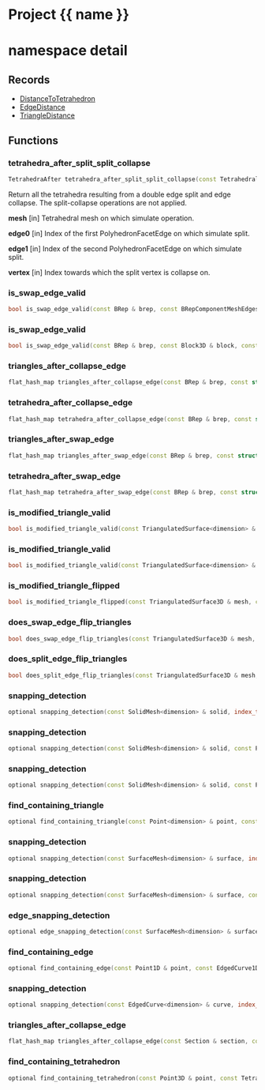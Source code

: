 <script setup>
import {useRoute} from 'vitepress'
const {path} = useRoute()
const tokens = path.split('/')
const words = tokens[2].split('-');
for (let i = 0; i < words.length; i++) {
    words[i] = words[i].charAt(0).toUpperCase() + words[i].slice(1);
    words[i] = words[i].replace('geode', 'Geode')
}
const name = words.join('-');
</script>
# Project {{ name }}

# namespace detail



## Records

* [DistanceToTetrahedron](DistanceToTetrahedron.md)
* [EdgeDistance](EdgeDistance.md)
* [TriangleDistance](TriangleDistance.md)


## Functions

### tetrahedra_after_split_split_collapse

```cpp
TetrahedraAfter tetrahedra_after_split_split_collapse(const TetrahedralSolid3D & mesh, const PolyhedronFacetEdge & edge0, const PolyhedronFacetEdge & edge1, const Point3D & collapse_point, const PolyhedraAroundEdge & poly_around_edges, const index_t ssc_tetra_index)
```


 Return all the tetrahedra resulting from a double edge split and edge collapse. The split-collapse operations are not applied.

**mesh** [in] Tetrahedral mesh on which simulate operation.

**edge0** [in] Index of the first PolyhedronFacetEdge on which simulate split.

**edge1** [in] Index of the second PolyhedronFacetEdge on which simulate split.

**vertex** [in] Index towards which the split vertex is collapse on.

### is_swap_edge_valid

```cpp
bool is_swap_edge_valid(const BRep & brep, const BRepComponentMeshEdges & edges, index_t unique_apex)
```


### is_swap_edge_valid

```cpp
bool is_swap_edge_valid(const BRep & brep, const Block3D & block, const PolyhedronFacetEdge & edges, index_t unique_apex)
```


### triangles_after_collapse_edge

```cpp
flat_hash_map triangles_after_collapse_edge(const BRep & brep, const struct BRepComponentMeshEdges::SurfaceEdges & surface_edges, const Point3D & point)
```


### tetrahedra_after_collapse_edge

```cpp
flat_hash_map tetrahedra_after_collapse_edge(const BRep & brep, const struct BRepComponentMeshEdges::BlockEdges & block_edges, const Point3D & point)
```


### triangles_after_swap_edge

```cpp
flat_hash_map triangles_after_swap_edge(const BRep & brep, const struct BRepComponentMeshEdges::SurfaceEdges & surface_edges)
```


### tetrahedra_after_swap_edge

```cpp
flat_hash_map tetrahedra_after_swap_edge(const BRep & brep, const struct BRepComponentMeshEdges::BlockEdges & block_edges, index_t unique_apex)
```


### is_modified_triangle_valid

```cpp
bool is_modified_triangle_valid(const TriangulatedSurface<dimension> & mesh, const Triangle<dimension> & modified_triangle, index_t old_triangle_id)
```


### is_modified_triangle_valid

```cpp
bool is_modified_triangle_valid(const TriangulatedSurface<dimension> & mesh, const Triangle<dimension> & modified_triangle, const PolygonEdge & old_edge)
```


### is_modified_triangle_flipped

```cpp
bool is_modified_triangle_flipped(const TriangulatedSurface3D & mesh, const Triangle3D & modified_triangle, index_t old_triangle_id)
```


### does_swap_edge_flip_triangles

```cpp
bool does_swap_edge_flip_triangles(const TriangulatedSurface3D & mesh, const PolygonEdge & old_edge)
```


### does_split_edge_flip_triangles

```cpp
bool does_split_edge_flip_triangles(const TriangulatedSurface3D & mesh, const PolygonEdge & old_edge, const Point3D & apex)
```


### snapping_detection

```cpp
optional snapping_detection(const SolidMesh<dimension> & solid, index_t polyhedron, const Point<dimension> & point)
```


### snapping_detection

```cpp
optional snapping_detection(const SolidMesh<dimension> & solid, const PolyhedronFacet & facet, const Point<dimension> & point)
```


### snapping_detection

```cpp
optional snapping_detection(const SolidMesh<dimension> & solid, const PolyhedronFacetEdge & edge, const Point<dimension> & point)
```


### find_containing_triangle

```cpp
optional find_containing_triangle(const Point<dimension> & point, const TriangulatedSurface<dimension> & surface, const TriangulatedSurfaceModifier<dimension> & modifier, const index_t mesh_initial_tri_id)
```


### snapping_detection

```cpp
optional snapping_detection(const SurfaceMesh<dimension> & surface, index_t polygon, const Point<dimension> & point)
```


### snapping_detection

```cpp
optional snapping_detection(const SurfaceMesh<dimension> & surface, const PolygonEdge & edge, const Point<dimension> & point)
```


### edge_snapping_detection

```cpp
optional edge_snapping_detection(const SurfaceMesh<dimension> & surface, const PolygonEdge & edge, const Point<dimension> & point)
```


### find_containing_edge

```cpp
optional find_containing_edge(const Point1D & point, const EdgedCurve1D & line, const EdgedCurveModifier1D & modifier_, const index_t initial_edge_id)
```


### snapping_detection

```cpp
optional snapping_detection(const EdgedCurve<dimension> & curve, index_t edge, const Point<dimension> & point)
```


### triangles_after_collapse_edge

```cpp
flat_hash_map triangles_after_collapse_edge(const Section & section, const struct SectionComponentMeshEdges::SurfaceEdges & surface_edges, const Point2D & point)
```


### find_containing_tetrahedron

```cpp
optional find_containing_tetrahedron(const Point3D & point, const TetrahedralSolid3D & solid, const TetrahedralSolidModifier & modifier, geode::index_t mesh_initial_tet_id)
```




